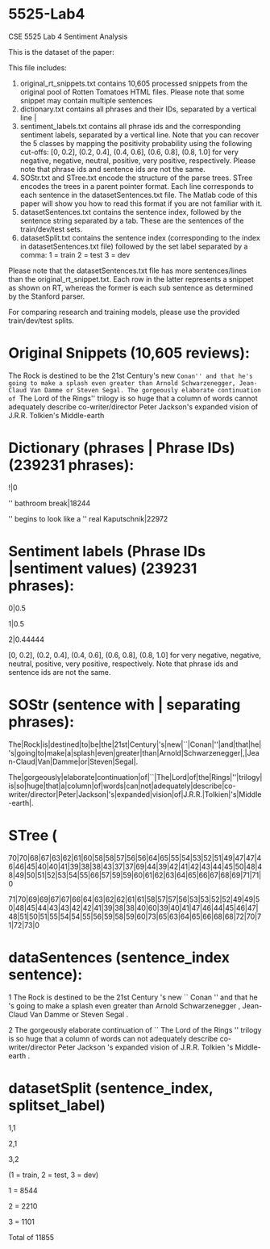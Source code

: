 # 5525-Lab4
CSE 5525 Lab 4 Sentiment Analysis

This is the dataset of the paper:

This file includes:
1. original_rt_snippets.txt contains 10,605 processed snippets from the original pool of Rotten Tomatoes HTML files. Please note that some snippet may contain multiple sentences
2. dictionary.txt contains all phrases and their IDs, separated by a vertical line |
3. sentiment_labels.txt contains all phrase ids and the corresponding sentiment labels, separated by a vertical line.
Note that you can recover the 5 classes by mapping the positivity probability using the following cut-offs:
[0, 0.2], (0.2, 0.4], (0.4, 0.6], (0.6, 0.8], (0.8, 1.0]
for very negative, negative, neutral, positive, very positive, respectively.
Please note that phrase ids and sentence ids are not the same.
4. SOStr.txt and STree.txt encode the structure of the parse trees. 
STree encodes the trees in a parent pointer format. Each line corresponds to each sentence in the datasetSentences.txt file. The Matlab code of this paper will show you how to read this format if you are not familiar with it.
5. datasetSentences.txt contains the sentence index, followed by the sentence string separated by a tab. These are the sentences of the train/dev/test sets.
6. datasetSplit.txt contains the sentence index (corresponding to the index in datasetSentences.txt file) followed by the set label separated by a comma:
	1 = train
	2 = test
	3 = dev

Please note that the datasetSentences.txt file has more sentences/lines than the original_rt_snippet.txt. 
Each row in the latter represents a snippet as shown on RT, whereas the former is each sub sentence as determined by the Stanford parser.

For comparing research and training models, please use the provided train/dev/test splits.

# Original Snippets (10,605 reviews):
The Rock is destined to be the 21st Century's new ``Conan'' and that he's going to make a splash even greater than Arnold Schwarzenegger, Jean-Claud Van Damme or Steven Segal.
The gorgeously elaborate continuation of ``The Lord of the Rings'' trilogy is so huge that a column of words cannot adequately describe co-writer/director Peter Jackson's expanded vision of J.R.R. Tolkien's Middle-earth


# Dictionary (phrases | Phrase IDs) (239231 phrases):
!|0

'' bathroom break|18244

'' begins to look like a '' real Kaputschnik|22972

# Sentiment labels (Phrase IDs |sentiment values) (239231 phrases):
0|0.5

1|0.5

2|0.44444

[0, 0.2], (0.2, 0.4], (0.4, 0.6], (0.6, 0.8], (0.8, 1.0]
for very negative, negative, neutral, positive, very positive, respectively.
Note that phrase ids and sentence ids are not the same.

# SOStr (sentence with | separating phrases):
The|Rock|is|destined|to|be|the|21st|Century|'s|new|``|Conan|''|and|that|he|'s|going|to|make|a|splash|even|greater|than|Arnold|Schwarzenegger|,|Jean-Claud|Van|Damme|or|Steven|Segal|.

The|gorgeously|elaborate|continuation|of|``|The|Lord|of|the|Rings|''|trilogy|is|so|huge|that|a|column|of|words|can|not|adequately|describe|co-writer\/director|Peter|Jackson|'s|expanded|vision|of|J.R.R.|Tolkien|'s|Middle-earth|.

# STree (
70|70|68|67|63|62|61|60|58|58|57|56|56|64|65|55|54|53|52|51|49|47|47|46|46|45|40|40|41|39|38|38|43|37|37|69|44|39|42|41|42|43|44|45|50|48|48|49|50|51|52|53|54|55|66|57|59|59|60|61|62|63|64|65|66|67|68|69|71|71|0

71|70|69|69|67|67|66|64|63|62|62|61|61|58|57|57|56|53|53|52|52|49|49|50|48|45|44|43|43|42|42|41|39|38|38|40|60|39|40|41|47|46|44|45|46|47|48|51|50|51|55|54|54|55|56|59|58|59|60|73|65|63|64|65|66|68|68|72|70|71|72|73|0

# dataSentences (sentence_index		sentence):
1	The Rock is destined to be the 21st Century 's new `` Conan '' and that he 's going to make a splash even greater than Arnold Schwarzenegger , Jean-Claud Van Damme or Steven Segal .

2	The gorgeously elaborate continuation of `` The Lord of the Rings '' trilogy is so huge that a column of words can not adequately describe co-writer\/director Peter Jackson 's expanded vision of J.R.R. Tolkien 's Middle-earth .

# datasetSplit (sentence_index, splitset_label)
1,1 

2,1

3,2

(1 = train, 2 = test, 3 = dev)

1 = 8544

2 = 2210

3 = 1101

Total of 11855
